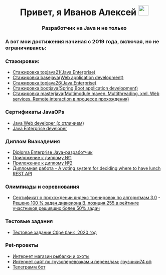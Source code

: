 <h1 align="center">Привет, я Иванов Алексей</a> 
<img src="https://github.com/blackcater/blackcater/raw/main/images/Hi.gif" height="32"/></h1>

<h3 align="center">Разработчик на Java и не только</h>


### А вот мои достижения начиная с 2019 года, включая, но не ограничиваясь:

### Стажировки:
- [Стажировка topjava21(Java Enterprise)](https://github.com/Aleks-i/topjava21)
- [Стажировка basejava(Web application development)](https://github.com/Aleks-i/basejava)
- [Стажировка topjava26(Java Enterprise)](https://github.com/Aleks-i/topjava26)
- [Стажировка bootjava(Spring Boot application development)](https://github.com/Aleks-i/bootjava)
- [Стажировка masterjava(Multimodule maven. Multithreading. xml. Web services. Remote interaction в процессе прохождения)](https://github.com/Aleks-i/masterjava)


### Сертификаты JavaOPs
- [Java Web developer (с отличием)](https://javaops.ru/certificate/basejava?email=i.vanovaleksval@gmail.com)
- [Java Enterprise developer](https://javaops.ru/certificate/topjava?email=i.vanovaleksval@gmail.com&lang=ru&group=topjava21)


### Диплом Виакадемия
- [Diploma Enterprise Java-разработчик](img/Diploma.jpg)
- [Приложение к диплому №1](img/Application%20page%201.jpg)
- [Приложение к диплому №2](img/Application%20page%202.jpg)
- [Дипломная работа - A voting system for deciding where to have lunch REST API](https://github.com/Aleks-i/VoitingRestaurants)

### Олимпиады и соревнования
- [Сертификат о прохождении яндекс тренировок по алгоритмам 3.0](https://contest.s3.yandex.net/academy/trainings-30/common/ab38040f-569c-4d86-847e-888a48bff09f.pdf) - [Решено 100 % задач дивизиона В, позиция 255 в рейтинге участников решивших более 50% задач](https://yastatic.net/s3/lyceum/%D0%A0%D0%B5%D0%B7%D1%83%D0%BB%D1%8C%D1%82%D0%B0%D1%82%D1%8B_%D1%82%D1%80%D0%B5%D0%BD%D0%B8%D1%80%D0%BE%D0%B2%D0%BE%D0%BA_3_0%E2%80%94%D0%BF%D0%BE%D0%BB%D1%83%D1%87%D0%B5%D0%BD%D0%B8%D0%B5_%D1%81%D0%B5%D1%80%D1%82%D0%B8%D1%84%D0%B8%D0%BA%D0%B0%D1%82%D0%B0.xlsx)

### Тестовые задания
- [Тестовое задание Сбре банк, 2020 год](https://github.com/Aleks-i/RestFullService_TestTask)

### Pet-проекты
- [Интернет магазин рыбалки и охоты](https://github.com/Aleks-i/rybachek)
- [Интернет сайт по грузоперевозкам и переездам:](https://github.com/Aleks-i/Gruz) [грузчики74.рф](https://грузчики74.рф)
- [Телеграмм бот](https://github.com/Aleks-i/botfroshareholders)
